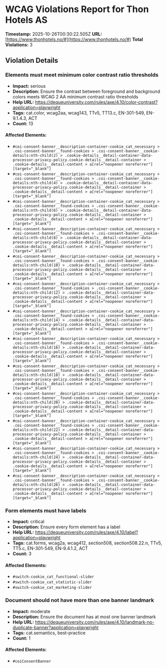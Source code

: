 # WCAG Violations Report for Thon Hotels AS

**Timestamp:** 2025-10-26T00:30:22.505Z
**URL:** [https://www.thonhotels.no/#](https://www.thonhotels.no/#)
**Total Violations:** 3

## Violation Details

### Elements must meet minimum color contrast ratio thresholds

- **Impact:** serious
- **Description:** Ensure the contrast between foreground and background colors meets WCAG 2 AA minimum contrast ratio thresholds
- **Help URL:** https://dequeuniversity.com/rules/axe/4.10/color-contrast?application=playwright
- **Tags:** cat.color, wcag2aa, wcag143, TTv5, TT13.c, EN-301-549, EN-9.1.4.3, ACT
- **Count:** 13

#### Affected Elements:

- `#coi-consent-banner__description-container-cookie_cat_necessary > .coi-consent-banner__found-cookies > .coi-consent-banner__cookie-details:nth-child(2) > .cookie-details__detail-container-data-processor-privacy-policy.cookie-details__detail-container > .cookie-details__detail-content > a[rel="noopener noreferrer"][target="_blank"]`
- `#coi-consent-banner__description-container-cookie_cat_necessary > .coi-consent-banner__found-cookies > .coi-consent-banner__cookie-details:nth-child(4) > .cookie-details__detail-container-data-processor-privacy-policy.cookie-details__detail-container > .cookie-details__detail-content > a[rel="noopener noreferrer"][target="_blank"]`
- `#coi-consent-banner__description-container-cookie_cat_necessary > .coi-consent-banner__found-cookies > .coi-consent-banner__cookie-details:nth-child(6) > .cookie-details__detail-container-data-processor-privacy-policy.cookie-details__detail-container > .cookie-details__detail-content > a[rel="noopener noreferrer"][target="_blank"]`
- `#coi-consent-banner__description-container-cookie_cat_necessary > .coi-consent-banner__found-cookies > .coi-consent-banner__cookie-details:nth-child(8) > .cookie-details__detail-container-data-processor-privacy-policy.cookie-details__detail-container > .cookie-details__detail-content > a[rel="noopener noreferrer"][target="_blank"]`
- `#coi-consent-banner__description-container-cookie_cat_necessary > .coi-consent-banner__found-cookies > .coi-consent-banner__cookie-details:nth-child(10) > .cookie-details__detail-container-data-processor-privacy-policy.cookie-details__detail-container > .cookie-details__detail-content > a[rel="noopener noreferrer"][target="_blank"]`
- `#coi-consent-banner__description-container-cookie_cat_necessary > .coi-consent-banner__found-cookies > .coi-consent-banner__cookie-details:nth-child(12) > .cookie-details__detail-container-data-processor-privacy-policy.cookie-details__detail-container > .cookie-details__detail-content > a[rel="noopener noreferrer"][target="_blank"]`
- `#coi-consent-banner__description-container-cookie_cat_necessary > .coi-consent-banner__found-cookies > .coi-consent-banner__cookie-details:nth-child(14) > .cookie-details__detail-container-data-processor-privacy-policy.cookie-details__detail-container > .cookie-details__detail-content > a[rel="noopener noreferrer"][target="_blank"]`
- `#coi-consent-banner__description-container-cookie_cat_necessary > .coi-consent-banner__found-cookies > .coi-consent-banner__cookie-details:nth-child(16) > .cookie-details__detail-container-data-processor-privacy-policy.cookie-details__detail-container > .cookie-details__detail-content > a[rel="noopener noreferrer"][target="_blank"]`
- `#coi-consent-banner__description-container-cookie_cat_necessary > .coi-consent-banner__found-cookies > .coi-consent-banner__cookie-details:nth-child(18) > .cookie-details__detail-container-data-processor-privacy-policy.cookie-details__detail-container > .cookie-details__detail-content > a[rel="noopener noreferrer"][target="_blank"]`
- `#coi-consent-banner__description-container-cookie_cat_necessary > .coi-consent-banner__found-cookies > .coi-consent-banner__cookie-details:nth-child(20) > .cookie-details__detail-container-data-processor-privacy-policy.cookie-details__detail-container > .cookie-details__detail-content > a[rel="noopener noreferrer"][target="_blank"]`
- `#coi-consent-banner__description-container-cookie_cat_necessary > .coi-consent-banner__found-cookies > .coi-consent-banner__cookie-details:nth-child(22) > .cookie-details__detail-container-data-processor-privacy-policy.cookie-details__detail-container > .cookie-details__detail-content > a[rel="noopener noreferrer"][target="_blank"]`
- `#coi-consent-banner__description-container-cookie_cat_necessary > .coi-consent-banner__found-cookies > .coi-consent-banner__cookie-details:nth-child(24) > .cookie-details__detail-container-data-processor-privacy-policy.cookie-details__detail-container > .cookie-details__detail-content > a[rel="noopener noreferrer"][target="_blank"]`
- `#coi-consent-banner__description-container-cookie_cat_necessary > .coi-consent-banner__found-cookies > .coi-consent-banner__cookie-details:nth-child(26) > .cookie-details__detail-container-data-processor-privacy-policy.cookie-details__detail-container > .cookie-details__detail-content > a[rel="noopener noreferrer"][target="_blank"]`

### Form elements must have labels

- **Impact:** critical
- **Description:** Ensure every form element has a label
- **Help URL:** https://dequeuniversity.com/rules/axe/4.10/label?application=playwright
- **Tags:** cat.forms, wcag2a, wcag412, section508, section508.22.n, TTv5, TT5.c, EN-301-549, EN-9.4.1.2, ACT
- **Count:** 3

#### Affected Elements:

- `#switch-cookie_cat_functional-slider`
- `#switch-cookie_cat_statistic-slider`
- `#switch-cookie_cat_marketing-slider`

### Document should not have more than one banner landmark

- **Impact:** moderate
- **Description:** Ensure the document has at most one banner landmark
- **Help URL:** https://dequeuniversity.com/rules/axe/4.10/landmark-no-duplicate-banner?application=playwright
- **Tags:** cat.semantics, best-practice
- **Count:** 1

#### Affected Elements:

- `#coiConsentBanner`
